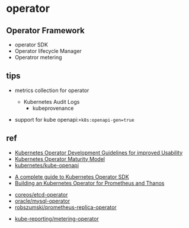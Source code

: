 # operator

## Operator Framework
+ operator SDK
+ Operator lifecycle Manager
+ Operatror metering

## tips

+ metrics collection for operator
    + Kubernetes Audit Logs
        + kubeprovenance 

+ support for kube openapi:`+k8s:openapi-gen=true`

## ref

<!-- design -->
+ [Kubernetes Operator Development Guidelines for improved Usability](https://itnext.io/kubernetes-operator-development-guidelines-for-improved-usability-222390b00dc4)
+ [Kubernetes Operator Maturity Model](https://github.com/cloud-ark/kubeplus/blob/master/Guidelines.md)
+ [kubernetes/kube-openapi](https://github.com/kubernetes/kube-openapi)

<!-- practice -->
+ [A complete guide to Kubernetes Operator SDK](https://banzaicloud.com/blog/operator-sdk/)
+ [Building an Kubernetes Operator for Prometheus and Thanos](https://robszumski.com/building-an-operator/)


<!-- samples -->
+ [coreos/etcd-operator](https://github.com/coreos/etcd-operator)
+ [oracle/mysql-operator](https://github.com/oracle/mysql-operator/blob/master/pkg/resources/services/service.go#L34)
+ [robszumski/prometheus-replica-operator](https://github.com/robszumski/prometheus-replica-operator/blob/master/pkg/stub/handler.go#L32)


<!-- tools -->
+ [kube-reporting/metering-operator](https://github.com/kube-reporting/metering-operator)